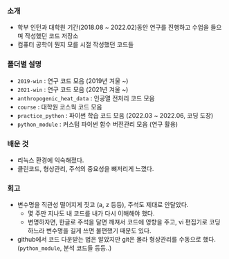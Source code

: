 ### 소개
- 학부 인턴과 대학원 기간(2018.08 ~ 2022.02)동안 연구를 진행하고 수업을 들으며 작성했던 코드 저장소
- 컴퓨터 공학이 뭔지 모를 시절 작성했던 코드들

### 폴더별 설명

- `2019-win` : 연구 코드 모음 (2019년 겨울 ~)
- `2021-win` : 연구 코드 모음 (2021년 겨울 ~)
- `anthropogenic_heat_data` : 인공열 전처리 코드 모음
- `course` : 대학원 코스웍 코드 모음
- `practice_python` : 파이썬 학습 코드 모음 (2022.03 ~ 2022.06, 코딩 도장)
- `python_module` : 커스텀 파이썬 함수 버전관리 모음 (연구 활용)

### 배운 것
- 리눅스 환경에 익숙해졌다.
- 클린코드, 형상관리, 주석의 중요성을 뼈저리게 느꼈다.

### 회고
- 변수명을 직관성 떨어지게 짓고 (a, z 등등), 주석도 제대로 안달았다.
    - 몇 주만 지나도 내 코드를 내가 다시 이해해야 했다.
    - 변명하자면, 한글로 주석을 달면 깨져서 코드에 영향을 주고, vi 편집기로 코딩하느라 변수명을 길게 쓰면 불편했기 때문도 있다.
- github에서 코드 다운받는 법은 알았지만 git은 몰라 형상관리를 수동으로 했다. (`python_module`, 분석 코드들 등등..)